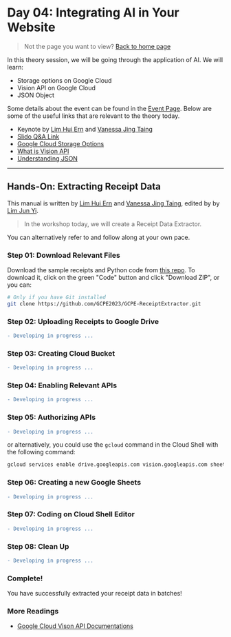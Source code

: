 # Day 04: Integrating AI in Your Website

> Not the page you want to view? [Back to home page](../README.md)

In this theory session, we will be going through the application of AI. We will learn:

* Storage options on Google Cloud
* Vision API on Google Cloud
* JSON Object

Some details about the event can be found in the [Event Page](https://gdsc.community.dev/events/details/developer-student-clubs-university-of-malaya-presents-gcpe-google-cloud-platform-for-everyone-workshop-2023-2023-03-26/). Below are some of the useful links that are relevant to the theory today.

* Keynote by [Lim Hui Ern](https://github.com/huiern214) and [Vanessa Jing Taing](https://github.com/Vanessa-Taing)
* [Slido Q&A Link](https://app.sli.do/event/7KBiwvEjSCK3agsmE6yBvJ/live/questions)
* [Google Cloud Storage Options](https://cloud.google.com/products/storage)
* [What is Vision API](https://cloud.google.com/vision)
* [Understanding JSON](https://developer.mozilla.org/en-US/docs/Learn/JavaScript/Objects/JSON)

---

## Hands-On: Extracting Receipt Data

This manual is written by [Lim Hui Ern](https://github.com/huiern214) and [Vanessa Jing Taing](https://github.com/Vanessa-Taing), edited by by [Lim Jun Yi](https://github.com/LimJY03).

> In the workshop today, we will create a Receipt Data Extractor.

You can alternatively refer to <!--[these videos]()--> and follow along at your own pace.

### Step 01: Download Relevant Files

Download the sample receipts and Python code from [this repo](https://github.com/GCPE2023/GCPE-ReceiptExtractor). To download it, click on the green "Code" button and click "Download ZIP", or you can:

```sh
# Only if you have Git installed
git clone https://github.com/GCPE2023/GCPE-ReceiptExtractor.git
```

### Step 02: Uploading Receipts to Google Drive

```diff
- Developing in progress ...
```

### Step 03: Creating Cloud Bucket

```diff
- Developing in progress ...
```

### Step 04: Enabling Relevant APIs

```diff
- Developing in progress ...
```

### Step 05: Authorizing APIs

```diff
- Developing in progress ...
```

or alternatively, you could use the `gcloud` command in the Cloud Shell with the following command:

```sh
gcloud services enable drive.googleapis.com vision.googleapis.com sheets.googleapis.com
```

### Step 06: Creating a new Google Sheets

```diff
- Developing in progress ...
```

### Step 07: Coding on Cloud Shell Editor

```diff
- Developing in progress ...
```

### Step 08: Clean Up

```diff
- Developing in progress ...
```

### Complete!

You have successfully extracted your receipt data in batches!

### More Readings

* [Google Cloud Vison API Documentations](https://cloud.google.com/vision/docs)